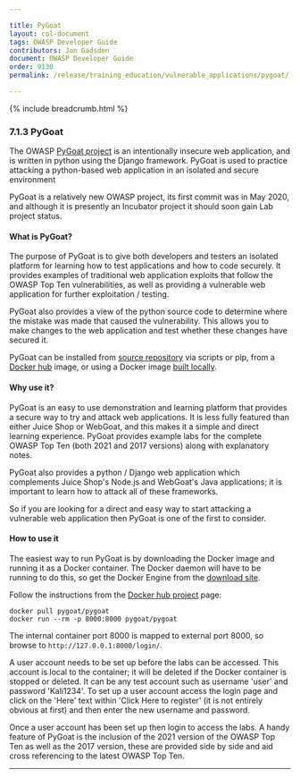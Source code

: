 ```yaml
---

title: PyGoat
layout: col-document
tags: OWASP Developer Guide
contributors: Jon Gadsden
document: OWASP Developer Guide
order: 9130
permalink: /release/training_education/vulnerable_applications/pygoat/

---
```


{% include breadcrumb.html %}

### 7.1.3 PyGoat

The OWASP [PyGoat project][pygoat] is an intentionally insecure web application,
and is written in python using the Django framework.
PyGoat is used to practice attacking a python-based web application in an isolated and secure environment

PyGoat is a relatively new OWASP project, its first commit was in May 2020,
and although it is presently an Incubator project it should soon gain Lab project status.

#### What is PyGoat?

The purpose of PyGoat is to give both developers and testers an isolated platform
for learning how to test applications and how to code securely.
It provides examples of traditional web application exploits that follow the OWASP Top Ten vulnerabilities,
as well as providing a vulnerable web application for further exploitation / testing.

PyGoat also provides a view of the python source code to determine where the mistake was made that caused the vulnerability.
This allows you to make changes to the web application and test whether these changes have secured it.

PyGoat can be installed from [source repository][pygoatrepo] via scripts or pip, from a [Docker hub][pygoathub] image,
or using a Docker image [built locally][pygoatdocker].

#### Why use it?

PyGoat is an easy to use demonstration and learning platform that provides a secure way to try and attack web applications.
It is less fully featured than either Juice Shop or WebGoat, and this makes it a simple and direct learning experience.
PyGoat provides example labs for the complete OWASP Top Ten (both 2021 and 2017 versions) along with explanatory notes.

PyGoat also provides a python / Django web application which complements Juice Shop's Node.js
and WebGoat's Java applications; it is important to learn how to attack all of these frameworks.

So if you are looking for a direct and easy way to start attacking a vulnerable web application
then PyGoat is one of the first to consider.

#### How to use it

The easiest way to run PyGoat is by downloading the Docker image and running it as a Docker container.
The Docker daemon will have to be running to do this, so get the Docker Engine from the [download site][dockerinstall].

Follow the instructions from the [Docker hub project][pygoathub] page:

```text
docker pull pygoat/pygoat
docker run --rm -p 8000:8000 pygoat/pygoat
```

The internal container port 8000 is mapped to external port 8000, so browse to `http://127.0.0.1:8000/login/`.

A user account needs to be set up before the labs can be accessed. This account is local to the container;
it will be deleted if the Docker container is stopped or deleted.
It can be any test account such as username 'user' and password 'Kali1234'.
To set up a user account access the login page and click on the 'Here' text within 'Click Here to register'
(it is not entirely obvious at first) and then enter the new username and password.

Once a user account has been set up then login to access the labs.
A handy feature of PyGoat is the inclusion of the 2021 version of the OWASP Top Ten as well as the 2017 version,
these are provided side by side and aid cross referencing to the latest OWASP Top Ten.

----

[dockerinstall]: https://docs.docker.com/engine/install/
[pygoat]: https://owasp.org/www-project-pygoat/
[pygoatdocker]: https://github.com/adeyosemanputra/pygoat/blob/master/README.md#from-docker-compose
[pygoathub]: https://hub.docker.com/r/pygoat/pygoat
[pygoatrepo]: https://github.com/adeyosemanputra/pygoat/blob/master/README.md#from-sources
